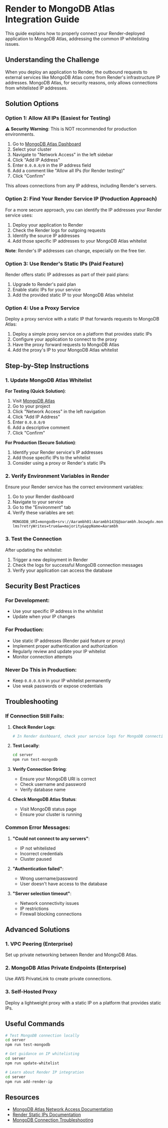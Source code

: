 # Render to MongoDB Atlas Integration Guide

This guide explains how to properly connect your Render-deployed application to MongoDB Atlas, addressing the common IP whitelisting issues.

## Understanding the Challenge

When you deploy an application to Render, the outbound requests to external services like MongoDB Atlas come from Render's infrastructure IP addresses. MongoDB Atlas, for security reasons, only allows connections from whitelisted IP addresses.

## Solution Options

### Option 1: Allow All IPs (Easiest for Testing)

**⚠️ Security Warning**: This is NOT recommended for production environments.

1. Go to [MongoDB Atlas Dashboard](https://cloud.mongodb.com)
2. Select your cluster
3. Navigate to "Network Access" in the left sidebar
4. Click "Add IP Address"
5. Enter `0.0.0.0/0` in the IP address field
6. Add a comment like "Allow all IPs (for Render testing)"
7. Click "Confirm"

This allows connections from any IP address, including Render's servers.

### Option 2: Find Your Render Service IP (Production Approach)

For a more secure approach, you can identify the IP addresses your Render service uses:

1. Deploy your application to Render
2. Check the Render logs for outgoing requests
3. Identify the source IP addresses
4. Add those specific IP addresses to your MongoDB Atlas whitelist

**Note**: Render's IP addresses can change, especially on the free tier.

### Option 3: Use Render's Static IPs (Paid Feature)

Render offers static IP addresses as part of their paid plans:

1. Upgrade to Render's paid plan
2. Enable static IPs for your service
3. Add the provided static IP to your MongoDB Atlas whitelist

### Option 4: Use a Proxy Service

Deploy a proxy service with a static IP that forwards requests to MongoDB Atlas:

1. Deploy a simple proxy service on a platform that provides static IPs
2. Configure your application to connect to the proxy
3. Have the proxy forward requests to MongoDB Atlas
4. Add the proxy's IP to your MongoDB Atlas whitelist

## Step-by-Step Instructions

### 1. Update MongoDB Atlas Whitelist

**For Testing (Quick Solution)**:
1. Visit [MongoDB Atlas](https://cloud.mongodb.com)
2. Go to your project
3. Click "Network Access" in the left navigation
4. Click "Add IP Address"
5. Enter `0.0.0.0/0`
6. Add a descriptive comment
7. Click "Confirm"

**For Production (Secure Solution)**:
1. Identify your Render service's IP addresses
2. Add those specific IPs to the whitelist
3. Consider using a proxy or Render's static IPs

### 2. Verify Environment Variables in Render

Ensure your Render service has the correct environment variables:

1. Go to your Render dashboard
2. Navigate to your service
3. Go to the "Environment" tab
4. Verify these variables are set:
   ```
   MONGODB_URI=mongodb+srv://Aarambh01:Aarambh143$@aarambh.bozwgdv.mongodb.net/aarambh-lms?retryWrites=true&w=majority&appName=Aarambh
   ```

### 3. Test the Connection

After updating the whitelist:

1. Trigger a new deployment in Render
2. Check the logs for successful MongoDB connection messages
3. Verify your application can access the database

## Security Best Practices

### For Development:
- Use your specific IP address in the whitelist
- Update when your IP changes

### For Production:
- Use static IP addresses (Render paid feature or proxy)
- Implement proper authentication and authorization
- Regularly review and update your IP whitelist
- Monitor connection attempts

### Never Do This in Production:
- Keep `0.0.0.0/0` in your IP whitelist permanently
- Use weak passwords or expose credentials

## Troubleshooting

### If Connection Still Fails:

1. **Check Render Logs**:
   ```bash
   # In Render dashboard, check your service logs for MongoDB connection errors
   ```

2. **Test Locally**:
   ```bash
   cd server
   npm run test-mongodb
   ```

3. **Verify Connection String**:
   - Ensure your MongoDB URI is correct
   - Check username and password
   - Verify database name

4. **Check MongoDB Atlas Status**:
   - Visit MongoDB status page
   - Ensure your cluster is running

### Common Error Messages:

1. **"Could not connect to any servers"**:
   - IP not whitelisted
   - Incorrect credentials
   - Cluster paused

2. **"Authentication failed"**:
   - Wrong username/password
   - User doesn't have access to the database

3. **"Server selection timeout"**:
   - Network connectivity issues
   - IP restrictions
   - Firewall blocking connections

## Advanced Solutions

### 1. VPC Peering (Enterprise)
Set up private networking between Render and MongoDB Atlas.

### 2. MongoDB Atlas Private Endpoints (Enterprise)
Use AWS PrivateLink to create private connections.

### 3. Self-Hosted Proxy
Deploy a lightweight proxy with a static IP on a platform that provides static IPs.

## Useful Commands

```bash
# Test MongoDB connection locally
cd server
npm run test-mongodb

# Get guidance on IP whitelisting
cd server
npm run update-whitelist

# Learn about Render IP integration
cd server
npm run add-render-ip
```

## Resources

- [MongoDB Atlas Network Access Documentation](https://docs.atlas.mongodb.com/security-whitelist/)
- [Render Static IPs Documentation](https://render.com/docs/static-ips)
- [MongoDB Connection Troubleshooting](MONGODB_TROUBLESHOOTING.md)